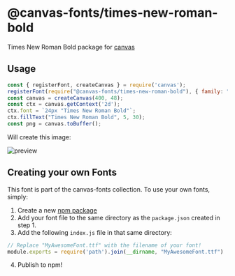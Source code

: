 @canvas-fonts/times-new-roman-bold
====

Times New Roman Bold package for [canvas](https://npmjs.org/package/canvas)

## Usage

```js
const { registerFont, createCanvas } = require('canvas');
registerFont(require("@canvas-fonts/times-new-roman-bold"), { family: "Times New Roman Bold" });
const canvas = createCanvas(400, 48);
const ctx = canvas.getContext('2d');
ctx.font = `24px "Times New Roman Bold"`;
ctx.fillText("Times New Roman Bold", 5, 30);
const png = canvas.toBuffer();
```

Will create this image:

![preview](https://github.com/retrohacker/canvas-fonts/raw/master/previews/timesNewRomanBold.png)

## Creating your own Fonts

This font is part of the canvas-fonts collection. To use your own fonts, simply:

1. Create a new [npm package](https://docs.npmjs.com/creating-node-js-modules)
2. Add your font file to the same directory as the `package.json` created in step 1.
3. Add the following `index.js` file in that same directory:

```js
// Replace "MyAwesomeFont.ttf" with the filename of your font!
module.exports = require('path').join(__dirname, "MyAwesomeFont.ttf")
```

4. Publish to npm!